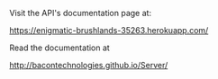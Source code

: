 Visit the API's documentation page at:

https://enigmatic-brushlands-35263.herokuapp.com/

Read the documentation at

http://bacontechnologies.github.io/Server/
